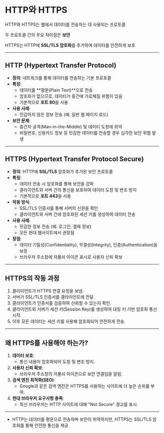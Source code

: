 # HTTP와 HTTPS

HTTP와 HTTPS는 웹에서 데이터를 전송하는 데 사용되는 프로토콜

두 프로토콜 간의 주요 차이점은 **보안**  

HTTPS는 HTTP에 **SSL/TLS 암호화**를 추가하여 데이터를 안전하게 보호

---

## HTTP (Hypertext Transfer Protocol)

- **정의**: 네트워크를 통해 데이터를 전송하는 기본 프로토콜
- **특징**:
  - 데이터를 **평문(Plain Text)**으로 전송
  - 암호화가 없으므로, 데이터가 중간에 가로채질 위험이 있음
  - 기본적으로 **포트 80**을 사용
- **사용 사례**:
  - 민감하지 않은 정보 전송 (예: 일반 웹 페이지 로드)
- **보안 문제**:
  - 중간자 공격(Man-in-the-Middle) 및 데이터 도청에 취약
  - 비밀번호, 신용카드 정보 등 민감한 데이터를 전송할 경우 심각한 보안 위협 발생

---

## HTTPS (Hypertext Transfer Protocol Secure)

- **정의**: HTTP에 **SSL/TLS** 암호화가 추가된 보안 프로토콜
- **특징**:
  - 데이터 전송 시 암호화를 통해 보안을 강화
  - 클라이언트와 서버 간의 통신을 보호하여 데이터 도청 및 변조 방지
  - 기본적으로 **포트 443**을 사용
- **작동 방식**:
  - SSL/TLS 인증서를 통해 서버의 신원을 확인
  - 클라이언트와 서버 간에 암호화된 세션 키를 생성하여 데이터 전송
- **사용 사례**:
  - 민감한 정보 전송 (예: 로그인, 결제 정보)
  - 모든 현대 웹사이트에서 권장됨
- **장점**:
  - 데이터 기밀성(Confidentiality), 무결성(Integrity), 인증(Authentication)을 보장
  - 브라우저 주소창에 자물쇠 아이콘 표시로 사용자 신뢰 확보

---

## HTTPS의 작동 과정

1. 클라이언트가 HTTPS 연결 요청을 보냄.
2. 서버가 SSL/TLS 인증서를 클라이언트에 전달.
3. 클라이언트가 인증서를 검증하여 신뢰할 수 있는지 확인.
4. 클라이언트와 서버가 세션 키(Session Key)를 생성하여 대칭 키 기반 암호화 통신 시작.
5. 이후 모든 데이터는 세션 키를 사용해 암호화되어 안전하게 전송.

---

## 왜 HTTPS를 사용해야 하는가?

1. **데이터 보호**:
   - 통신 내용이 암호화되어 도청 및 변조 방지.
2. **사용자 신뢰 확보**:
   - 브라우저 주소창의 자물쇠 아이콘으로 보안 연결임을 알림.
3. **검색 엔진 최적화(SEO)**:
   - Google과 같은 검색 엔진은 HTTPS를 사용하는 사이트에 더 높은 순위를 부여.
4. **현대 브라우저 요구사항 충족**:
   - 최신 브라우저는 HTTP 사이트에 대해 "Not Secure" 경고를 표시.

---

- HTTP는 데이터를 평문으로 전송하며 보안이 취약하지만, HTTPS는 SSL/TLS 암호화를 통해 안전한 통신을 제공
